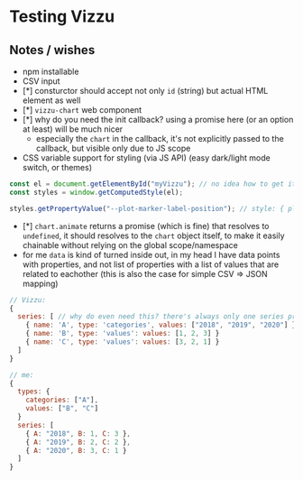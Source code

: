# Testing Vizzu

## Notes / wishes

- npm installable
- CSV input
- [*] consturctor should accept not only `id` (string) but actual HTML element as well
- [*] `vizzu-chart` web component
- [*] why do you need the init callback? using a promise here (or an option at least) will be much nicer
  - especially the `chart` in the callback, it's not explicitly passed to the callback, but visible only due to JS scope
- CSS variable support for styling (via JS API) (easy dark/light mode switch, or themes)

```javascript
const el = document.getElementById("myVizzu"); // no idea how to get it from the `chart` object, would be nice
const styles = window.getComputedStyle(el);

styles.getPropertyValue("--plot-marker-label-position"); // style: { plot: { marker: { label: { position: "whatever"}}}}
```

- [*] `chart.animate` returns a promise (which is fine) that resolves to `undefined`, it should resolves to the `chart` object itself, to make it easily chainable without relying on the global scope/namespace
- for me `data` is kind of turned inside out, in my head I have data points with properties, and not list of properties with a list of values that are related to eachother (this is also the case for simple CSV => JSON mapping)

```javascript
// Vizzu:
{
  series: [ // why do even need this? there's always only one series property, is there anything else?
    { name: 'A', type: 'categories', values: ["2018", "2019", "2020"] },
    { name: 'B', type: 'values': values: [1, 2, 3] }
    { name: 'C', type: 'values': values: [3, 2, 1] }
  ]
}

// me:
{
  types: {
    categories: ["A"],
    values: ["B", "C"]
  }
  series: [
    { A: "2018", B: 1, C: 3 },
    { A: "2019", B: 2, C: 2 },
    { A: "2020", B: 3, C: 1 }
  ]
}
```
